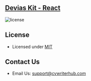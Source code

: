 ## [Devias Kit - React](https://cvwriterhub.com/)

![license](https://github.com/derekkipkemoi/CV-WRITERS-HUB)


## License

- Licensed under [MIT](https://github.com/derekkipkemoi/CV-WRITERS-HUBblob/main/LICENSE.md)

## Contact Us

- Email Us: support@cvwriterhub.com
